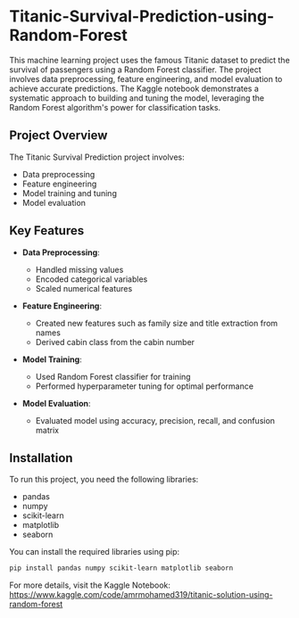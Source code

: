 # Titanic-Survival-Prediction-using-Random-Forest
This machine learning project uses the famous Titanic dataset to predict the survival of passengers using a Random Forest classifier. The project involves data preprocessing, feature engineering, and model evaluation to achieve accurate predictions. The Kaggle notebook demonstrates a systematic approach to building and tuning the model, leveraging the Random Forest algorithm's power for classification tasks.


## Project Overview

The Titanic Survival Prediction project involves:
- Data preprocessing
- Feature engineering
- Model training and tuning
- Model evaluation

## Key Features

- **Data Preprocessing**: 
  - Handled missing values
  - Encoded categorical variables
  - Scaled numerical features

- **Feature Engineering**: 
  - Created new features such as family size and title extraction from names
  - Derived cabin class from the cabin number

- **Model Training**: 
  - Used Random Forest classifier for training
  - Performed hyperparameter tuning for optimal performance

- **Model Evaluation**: 
  - Evaluated model using accuracy, precision, recall, and confusion matrix

## Installation

To run this project, you need the following libraries:
- pandas
- numpy
- scikit-learn
- matplotlib
- seaborn

You can install the required libraries using pip:
```bash
pip install pandas numpy scikit-learn matplotlib seaborn
```
For more details, visit the Kaggle Notebook:
https://www.kaggle.com/code/amrmohamed319/titanic-solution-using-random-forest

